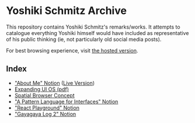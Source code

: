 # Yoshiki Schmitz Archive

This repository contains Yoshiki Schmitz's remarks/works. It attempts to catalogue everything Yoshiki himself would have included as representative of his public thinking (ie, not particularly old social media posts).

For best browsing experience, visit [the hosted version](https://yoshikischmitz-archive.github.io/archive/).

## Index

- ["About Me" Notion](about-me-notion-html/About%20Me%20f1cfef8487564cbe993677195b44dc8a.html) ([Live Version](https://www.notion.so/About-Me-7543563c194748f4a500d2c164bd3057))
- [Expanding UI OS (pdf)](expanding-ui-os/Expanding%20UI%20OS.pdf)
- [Spatial Browser Concept](spatial-browser/spatial-browser.md)
- ["A Pattern Language for Interfaces" Notion](interface-pattern-language-notion-html/A%20Pattern%20Language%20for%20Interfaces%20f8b4a0f00c82403e87fa9bbc954ec86c.html)
- ["React Playground" Notion](react-playground-notion-html/React%20playground%20d25191ed55b248c69d5e9fdcc6949c10.html)
- ["Gayagaya Log 2" Notion](gayagaya-notion-html/Gayagaya%20Log%202%204d8aeccab0f34525bab5083371bed286.html)
